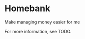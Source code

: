 Homebank
==============================

Make managing money easier for me

For more information, see TODO.
